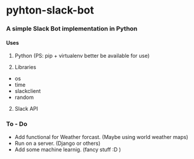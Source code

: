 # pyhton-slack-bot

### A simple Slack Bot implementation in Python 

#### Uses

1. Python (PS: pip + virtualenv better be available for use)

2. Libraries
  * os
  *  time
  *  slackclient
  *  random


2. Slack API

### To - Do

* Add functional for Weather forcast. (Maybe using world weather maps)
* Run on a server. (Django or others)
* Add some machine learnig. (fancy stuff :D )



